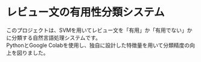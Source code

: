 # レビュー文の有用性分類システム

このプロジェクトは、SVMを用いてレビュー文を「有用」か「有用でない」かに分類する自然言語処理システムです。  
PythonとGoogle Colabを使用し、独自に設計した特徴量を用いて分類精度の向上を図りました。
